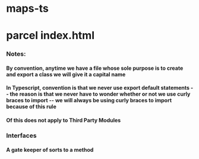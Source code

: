 # maps-ts
# parcel index.html
### Notes:
#### By convention, anytime we have a file whose sole purpose is to create and export a class we will give it a capital name
#### In Typescript, convention is that we never use export default statements -- the reason is that we never have to wonder whether or not we use curly braces to import -- we will always be using curly braces to import because of this rule
#### Of this does not apply to Third Party Modules 
### Interfaces
#### A gate keeper of sorts to a method 



